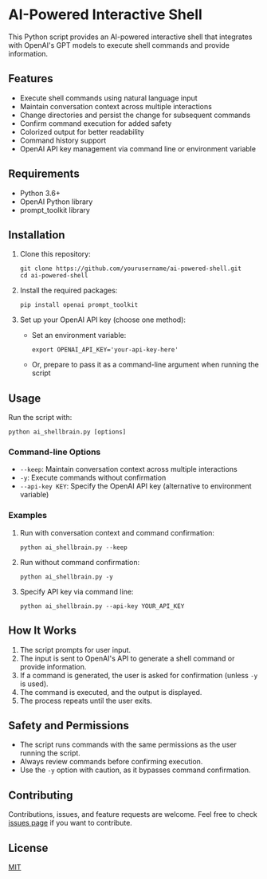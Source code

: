 # AI-Powered Interactive Shell

This Python script provides an AI-powered interactive shell that integrates with OpenAI's GPT models to execute shell commands and provide information.

## Features

- Execute shell commands using natural language input
- Maintain conversation context across multiple interactions
- Change directories and persist the change for subsequent commands
- Confirm command execution for added safety
- Colorized output for better readability
- Command history support
- OpenAI API key management via command line or environment variable

## Requirements

- Python 3.6+
- OpenAI Python library
- prompt_toolkit library

## Installation

1. Clone this repository:
   ```
   git clone https://github.com/yourusername/ai-powered-shell.git
   cd ai-powered-shell
   ```

2. Install the required packages:
   ```
   pip install openai prompt_toolkit
   ```

3. Set up your OpenAI API key (choose one method):
   - Set an environment variable:
     ```
     export OPENAI_API_KEY='your-api-key-here'
     ```
   - Or, prepare to pass it as a command-line argument when running the script

## Usage

Run the script with:

```
python ai_shellbrain.py [options]
```

### Command-line Options

- `--keep`: Maintain conversation context across multiple interactions
- `-y`: Execute commands without confirmation
- `--api-key KEY`: Specify the OpenAI API key (alternative to environment variable)

### Examples

1. Run with conversation context and command confirmation:
   ```
   python ai_shellbrain.py --keep
   ```

2. Run without command confirmation:
   ```
   python ai_shellbrain.py -y
   ```

3. Specify API key via command line:
   ```
   python ai_shellbrain.py --api-key YOUR_API_KEY
   ```

## How It Works

1. The script prompts for user input.
2. The input is sent to OpenAI's API to generate a shell command or provide information.
3. If a command is generated, the user is asked for confirmation (unless `-y` is used).
4. The command is executed, and the output is displayed.
5. The process repeats until the user exits.

## Safety and Permissions

- The script runs commands with the same permissions as the user running the script.
- Always review commands before confirming execution.
- Use the `-y` option with caution, as it bypasses command confirmation.

## Contributing

Contributions, issues, and feature requests are welcome. Feel free to check [issues page](https://github.com/yourusername/ai-powered-shell/issues) if you want to contribute.

## License

[MIT](https://choosealicense.com/licenses/mit/)

